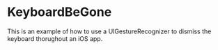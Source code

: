 KeyboardBeGone
==============

This is an example of how to use a UIGestureRecognizer to dismiss the keyboard thorughout an iOS app.
